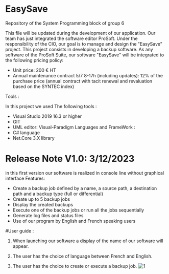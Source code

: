 # EasySave
Repository of the System Programming block of group 6 

This file will be updated during the development of our application. Our team has just integrated the software editor ProSoft. Under the responsibility of the CIO, our goal is to manage and design the "EasySave" project. This project consists in developing a backup software. As any software of the ProSoft Suite, our software "EasySave" will be integrated to the following pricing policy:

- Unit price: 200 € HT
- Annual maintenance contract 5/7 8-17h (including updates): 12% of the purchase price (annual contract with tacit renewal and revaluation based on the SYNTEC index)

Tools :

In this project we used The following tools :

- Visual Studio 2019 16.3 or higher
- GIT
- UML editor: Visual-Paradigm Languages and FrameWork :
- C# language
- Net.Core 3.X library

# Release Note V1.0: 3/12/2023

in this first version our software is realized in console line without graphical interface
Features:

- Create a backup job defined by a name, a source path, a destination path and a backup type (full or differential)
- Create up to 5 backup jobs
- Display the created backups
- Execute one of the backup jobs or run all the jobs sequentially
- Generate log files and status files
- Use of our program by English and French speaking users

#User guide : 
1. When launching our software a display of the name of our software will appear.

2. The user has the choice of language between French and English.

3. The user has the choice to create or execute a backup job.
![1](https://github.com/sabineenibas/EasySave/assets/114827482/c34aeacb-6213-4cab-bd37-192ed3c242c6)


